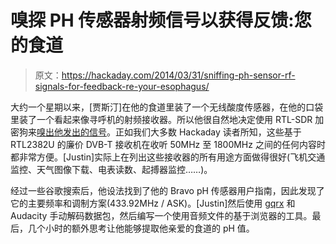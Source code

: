 # 嗅探 PH 传感器射频信号以获得反馈:您的食道

> 原文：<https://hackaday.com/2014/03/31/sniffing-ph-sensor-rf-signals-for-feedback-re-your-esophagus/>

大约一个星期以来，[贾斯汀]在他的食道里装了一个无线酸度传感器，在他的口袋里装了一个看起来像寻呼机的射频接收器。所以他很自然地决定使用 RTL-SDR 加密狗来[嗅出他发出的信号](http://dolske.wordpress.com/2014/03/25/hacks-all-the-way-down/)。正如我们大多数 Hackaday 读者所知，这些基于 RTL2382U 的廉价 DVB-T 接收机在收听 50MHz 至 1800MHz 之间的任何内容时都非常方便。[Justin]实际上在列出这些接收器的所有用途方面做得很好(飞机交通监控、天气图像下载、电表读数、起搏器监控……)。

经过一些谷歌搜索后，他设法找到了他的 Bravo pH 传感器用户指南，因此发现了它的主要频率和调制方案(433.92MHz / ASK)。[Justin]然后使用 [gqrx](http://gqrx.dk/) 和 Audacity 手动解码数据包，然后编写一个使用音频文件的基于浏览器的工具。最后，几个小时的额外思考让他能够提取他亲爱的食道的 pH 值。